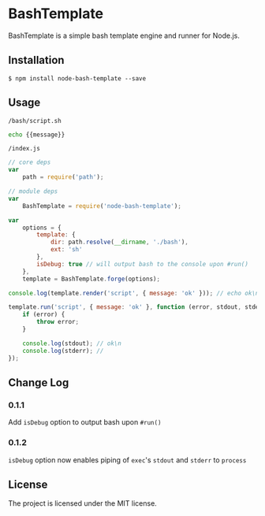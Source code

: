 # BashTemplate

BashTemplate is a simple bash template engine and runner for Node.js.

## Installation

```
$ npm install node-bash-template --save
```

## Usage

`/bash/script.sh`

```bash
echo {{message}}
```

`/index.js`

```javascript
// core deps
var
    path = require('path');

// module deps
var
    BashTemplate = require('node-bash-template');

var
    options = {
        template: {
            dir: path.resolve(__dirname, './bash'),
            ext: 'sh'
        },
        isDebug: true // will output bash to the console upon #run()
    },
    template = BashTemplate.forge(options);

console.log(template.render('script', { message: 'ok' })); // echo ok\n

template.run('script', { message: 'ok' }, function (error, stdout, stderr) {
    if (error) {
        throw error;
    }

    console.log(stdout); // ok\n
    console.log(stderr); // 
});
```

## Change Log

### 0.1.1

Add `isDebug` option to output bash upon `#run()`

### 0.1.2

`isDebug` option now enables piping of `exec`'s `stdout` and `stderr` to `process`

## License

The project is licensed under the MIT license.
